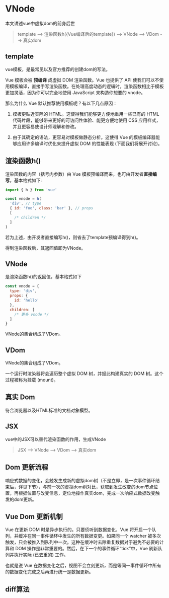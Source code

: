 # VNode
本文讲述vue中虚拟dom的前身后世

> template --> 渲染函数h({Vue编译后的template}) --> VNode --> VDom --> 真实dom

## template
vue模板，是最常见以及官方推荐的创建dom的写法。

Vue 模板会被 **预编译** 成虚拟 DOM 渲染函数。Vue 也提供了 API 使我们可以不使用模板编译，直接手写渲染函数。在处理高度动态的逻辑时，渲染函数相比于模板更加灵活，因为你可以完全地使用 JavaScript 来构造你想要的 vnode。

那么为什么 Vue 默认推荐使用模板呢？有以下几点原因：

1. 模板更贴近实际的 HTML。这使得我们能够更方便地重用一些已有的 HTML 代码片段，能够带来更好的可访问性体验、能更方便地使用 CSS 应用样式，并且更容易使设计师理解和修改。

2. 由于其确定的语法，更容易对模板做静态分析。这使得 Vue 的模板编译器能够应用许多编译时优化来提升虚拟 DOM 的性能表现 (下面我们将展开讨论)。

## 渲染函数h()
渲染函数的内容（括号内参数）由 Vue 模板预编译而来，也可由开发者**直接编写**，基本格式如下:
```js
import { h } from 'vue'

const vnode = h(
  'div', // type
  { id: 'foo', class: 'bar' }, // props
  [
    /* children */
  ]
)
```

若为上述，由开发者直接编写h()，则省去了template预编译得到h()。

得到渲染函数后，其返回值即为VNode。

## VNode
是渲染函数h()的返回值，基本格式如下

```js
const vnode = {
  type: 'div',
  props: {
    id: 'hello'
  },
  children: [
    /* 更多 vnode */
  ]
}
```

VNode的集合组成了VDom。

## VDom
VNode的集合组成了VDom。

一个运行时渲染器将会遍历整个虚拟 DOM 树，并据此构建真实的 DOM 树。这个过程被称为挂载 (mount)。

## 真实 Dom
符合浏览器以及HTML标准的文档对象模型。

## JSX
vue中的JSX可以替代渲染函数的作用，生成VNode

> JSX --> VNode --> VDom --> 真实dom

## Dom 更新流程
响应式数据的变化，会触发生成新的虚拟dom树（不是立即，是一次事件循环结束后，详见下节），与前一次的虚拟dom树对比，获取到发生改变的dom节点位置，再根据位置与改变信息，定位地操作真实dom，完成一次响应式数据改变触发的dom更新。

## Vue Dom 更新机制
Vue 在更新 DOM 时是异步执行的。只要侦听到数据变化，Vue 将开启一个队列，并缓冲在同一事件循环中发生的所有数据变更。如果同一个 watcher 被多次触发，只会被推入到队列中一次。这种在缓冲时去除重复数据对于避免不必要的计算和 DOM 操作是非常重要的。然后，在下一个的事件循环“tick”中，Vue 刷新队列并执行实际 (已去重的) 工作。

也就是说 Vue 在数据变化之后，视图不会立刻更新，而是等同一事件循环中所有的数据变化完成之后再进行统一是数据更新。

## diff算法